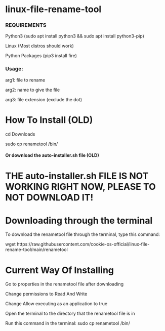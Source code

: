 # linux-file-rename-tool

### REQUIREMENTS

Python3 (sudo apt install python3 && sudo apt install python3-pip)


Linux (Most distros should work)


Python Packages (pip3 install fire)


### Usage:


arg1: file to rename

arg2: name to give the file

arg3: file extension (exclude the dot)




# How To Install (OLD)

cd Downloads

sudo cp renametool /bin/


#### Or download the auto-installer.sh file (OLD)


# THE auto-installer.sh FILE IS NOT WORKING RIGHT NOW, PLEASE TO NOT DOWNLOAD IT!

# Downloading through the terminal

To download the renametool file through the terminal, type this command:

wget https<area>://raw<area>.githubusercontent<area>.com/cookie-os-official/linux-file-rename-tool<area>/main/renametool


# Current Way Of Installing

Go to properties in the renametool file after downloading


Change permissions to Read And Write


Change Allow executing as an application to true


Open the terminal to the directory that the renametool file is in

Run this command in the terminal: sudo cp renametool /bin/





